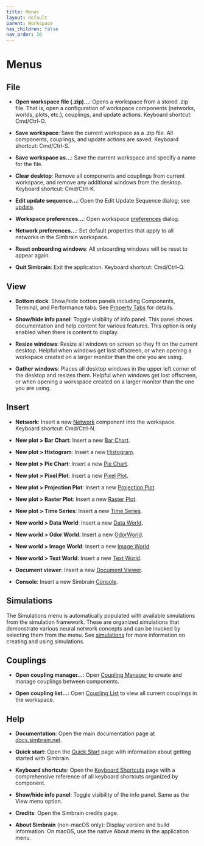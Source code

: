 ```yaml
---
title: Menus
layout: default
parent: Workspace
has_children: false
nav_order: 30
---
```


# Menus

## File

- **Open workspace file (.zip)...**: Opens a workspace from a stored .zip file. That is, open a configuration of workspace components (networks, worlds, plots, etc.), couplings, and update actions. Keyboard shortcut: Cmd/Ctrl-O.

- **Save workspace**: Save the current workspace as a .zip file. All components, couplings, and update actions are saved. Keyboard shortcut: Cmd/Ctrl-S.

- **Save workspace as...**: Save the current workspace and specify a name for the file.

- **Clear desktop**: Remove all components and couplings from current workspace, and remove any additional windows from the desktop. Keyboard shortcut: Cmd/Ctrl-K.

- **Edit update sequence...**: Open the Edit Update Sequence dialog; see [update](update).

- **Workspace preferences...**: Open workspace [preferences](preferences) dialog.

- **Network preferences...**: Set default properties that apply to all networks in the Simbrain workspace.

- **Reset onboarding windows**: All onboarding windows will be reset to appear again.

- **Quit Simbrain**: Exit the application. Keyboard shortcut: Cmd/Ctrl-Q.

## View

- **Bottom dock**: Show/hide bottom panels including Components, Terminal, and Performance tabs. See [Property Tabs](propertyTabs) for details.

- **Show/hide info panel**: Toggle visibility of info panel. This panel shows documentation and help content for various features. This option is only enabled when there is content to display.

- **Resize windows**: Resize all windows on screen so they fit on the current desktop. Helpful when windows get lost offscreen, or when opening a workspace created on a larger monitor than the one you are using.

- **Gather windows**: Places all desktop windows in the upper left corner of the desktop and resizes them. Helpful when windows get lost offscreen, or when opening a workspace created on a larger monitor than the one you are using.

## Insert

- **Network**: Insert a new [Network](../network/) component into the workspace. Keyboard shortcut: Cmd/Ctrl-N.

- **New plot > Bar Chart**: Insert a new [Bar Chart](../plots/barChart).

- **New plot > Histogram**: Insert a new [Histogram](../plots/histogram).

- **New plot > Pie Chart**: Insert a new [Pie Chart](../plots/pieChart).

- **New plot > Pixel Plot**: Insert a new [Pixel Plot](../plots/pixelPlot).

- **New plot > Projection Plot**: Insert a new [Projection Plot](../plots/projectionPlot).

- **New plot > Raster Plot**: Insert a new [Raster Plot](../plots/rasterPlot).

- **New plot > Time Series**: Insert a new [Time Series](../plots/timeSeries).

- **New world > Data World**: Insert a new [Data World](../worlds/dataworld.html).

- **New world > Odor World**: Insert a new [OdorWorld](../worlds/odorworld.html).

- **New world > Image World**: Insert a new [Image World](../worlds/imageworld.html).

- **New world > Text World**: Insert a new [Text World](../worlds/textworld.html).

- **Document viewer**: Insert a new [Document Viewer](../utilities/docviewer.html).

- **Console**: Insert a new Simbrain [Console](../utilities/terminal.html).

## Simulations

The Simulations menu is automatically populated with available simulations from the simulation framework. These are organized simulations that demonstrate various neural network concepts and can be invoked by selecting them from the menu. See [simulations](../simulations) for more information on creating and using simulations.

## Couplings

- **Open coupling manager...**: Open [Coupling Manager](couplings.html) to create and manage couplings between components.

- **Open coupling list...**: Open [Coupling List](couplings.html) to view all current couplings in the workspace.

## Help

- **Documentation**: Open the main documentation page at [docs.simbrain.net](https://docs.simbrain.net/).

- **Quick start**: Open the [Quick Start](../quickstart.html) page with information about getting started with Simbrain.

- **Keyboard shortcuts**: Open the [Keyboard Shortcuts](../shortcuts.html) page with a comprehensive reference of all keyboard shortcuts organized by component.

- **Show/hide info panel**: Toggle visibility of the info panel. Same as the View menu option.

- **Credits**: Open the Simbrain credits page.

- **About Simbrain** (non-macOS only): Display version and build information. On macOS, use the native About menu in the application menu.